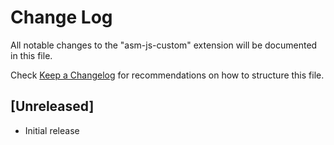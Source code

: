 # Change Log

All notable changes to the "asm-js-custom" extension will be documented in this file.

Check [Keep a Changelog](http://keepachangelog.com/) for recommendations on how to structure this file.

## [Unreleased]

- Initial release